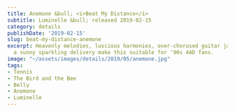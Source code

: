 ```yaml
---
title: Anemone &bull; <i>Beat My Distance</i>
subtitle: Luminelle &bull; released 2019-02-15
category: details
publishDate: '2019-02-15'
slug: beat-my-distance-anemone
excerpt: Heavenly melodies, luscious harmonies, over-chorused guitar jangles, and
  a sunny sparkling delivery make this suitable for ‘90s 4AD fans.
image: "~/assets/images/details/2019/05/anemone.jpg"
tags:
- Tennis
- The Bird and the Bee
- Belly
- Anemone
- Luminelle
---
```


